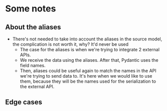 # Some notes

## About the aliases

- There's not needed to take into account the aliases in the source model, the complication is not worth it, why? It'd never be used
  - The case for the aliases is when we're trying to integrate 2 external APIs.
  - We receive the data using the aliases. After that, Pydantic uses the field names.
  - Then, aliases could be useful again to match the names in the API we're trying to send data to. It's here when we would like to use them, because they will be the names used for the serialization to the external API.

## Edge cases
